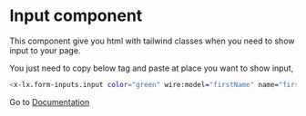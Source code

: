 # Input component
This component give you html with tailwind classes when you need to show input to your page.

You just need to copy below tag and paste at place you want to show input,

```bash
<x-lx.form-inputs.input color="green" wire:model="firstName" name="first-name" id="first-name" placeholder="Enter name"/>
```



Go to [Documentation](../README.md)
